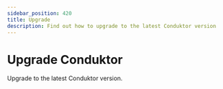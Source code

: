 ```yaml
---
sidebar_position: 420
title: Upgrade
description: Find out how to upgrade to the latest Conduktor version
---
```


# Upgrade Conduktor

Upgrade to the latest Conduktor version.
